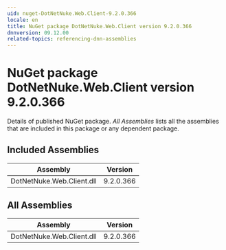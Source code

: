 ```yaml
---
uid: nuget-DotNetNuke.Web.Client-9.2.0.366
locale: en
title: NuGet package DotNetNuke.Web.Client version 9.2.0.366
dnnversion: 09.12.00
related-topics: referencing-dnn-assemblies
---
```


# NuGet package DotNetNuke.Web.Client version 9.2.0.366
Details of published NuGet package.
*All Assemblies* lists all the assemblies that are included in this package or any dependent package.

## Included Assemblies

|Assembly|Version|
|---|---|
|DotNetNuke.Web.Client.dll|9.2.0.366|

## All Assemblies

|Assembly|Version|
|---|---|
|DotNetNuke.Web.Client.dll|9.2.0.366|

